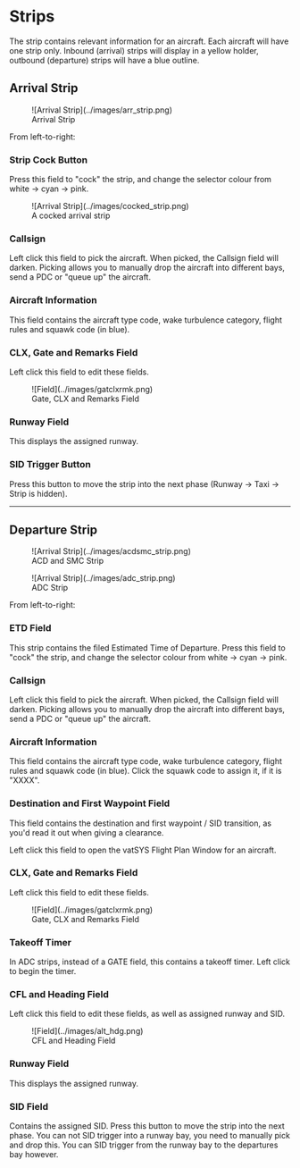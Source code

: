 # Strips
The strip contains relevant information for an aircraft. Each aircraft will have one strip only. Inbound (arrival) strips will display in a yellow holder, outbound (departure) strips will have a blue outline.

## Arrival Strip
<figure markdown="span">
  ![Arrival Strip](../images/arr_strip.png)
  <figcaption>Arrival Strip</figcaption>
</figure>
From left-to-right:

### Strip Cock Button
Press this field to "cock" the strip, and change the selector colour from white -> cyan -> pink.
<figure markdown="span">
  ![Arrival Strip](../images/cocked_strip.png)
  <figcaption>A cocked arrival strip</figcaption>
</figure>

### Callsign
Left click this field to pick the aircraft. When picked, the Callsign field will darken. Picking allows you to manually drop the aircraft into different bays, send a PDC or "queue up" the aircraft.

### Aircraft Information
This field contains the aircraft type code, wake turbulence category, flight rules and squawk code (in blue).

### CLX, Gate and Remarks Field
Left click this field to edit these fields.
<figure markdown="span">
  ![Field](../images/gatclxrmk.png)
  <figcaption>Gate, CLX and Remarks Field</figcaption>
</figure>

### Runway Field
This displays the assigned runway.

### SID Trigger Button
Press this button to move the strip into the next phase (Runway -> Taxi -> Strip is hidden).

---

## Departure Strip
<figure markdown="span">
  ![Arrival Strip](../images/acdsmc_strip.png)
  <figcaption>ACD and SMC Strip</figcaption>
</figure>
<figure markdown="span">
  ![Arrival Strip](../images/adc_strip.png)
  <figcaption>ADC Strip</figcaption>
</figure>
From left-to-right:

### ETD Field
This strip contains the filed Estimated Time of Departure. Press this field to "cock" the strip, and change the selector colour from white -> cyan -> pink.

### Callsign
Left click this field to pick the aircraft. When picked, the Callsign field will darken. Picking allows you to manually drop the aircraft into different bays, send a PDC or "queue up" the aircraft.

### Aircraft Information
This field contains the aircraft type code, wake turbulence category, flight rules and squawk code (in blue). Click the squawk code to assign it, if it is "XXXX".

### Destination and First Waypoint Field
This field contains the destination and first waypoint / SID transition, as you'd read it out when giving a clearance. 

Left click this field to open the vatSYS Flight Plan Window for an aircraft.

### CLX, Gate and Remarks Field
Left click this field to edit these fields.
<figure markdown="span">
  ![Field](../images/gatclxrmk.png)
  <figcaption>Gate, CLX and Remarks Field</figcaption>
</figure>

### Takeoff Timer
In ADC strips, instead of a GATE field, this contains a takeoff timer. Left click to begin the timer.

### CFL and Heading Field
Left click this field to edit these fields, as well as assigned runway and SID.
<figure markdown="span">
  ![Field](../images/alt_hdg.png)
  <figcaption>CFL and Heading Field</figcaption>
</figure>

### Runway Field
This displays the assigned runway.

### SID Field
Contains the assigned SID. Press this button to move the strip into the next phase. You can not SID trigger into a runway bay, you need to manually pick and drop this. You can SID trigger from the runway bay to the departures bay however.
